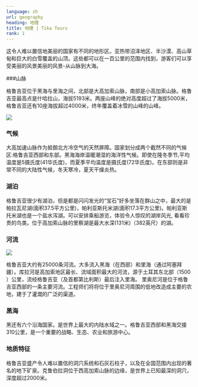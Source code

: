 ```yaml
---
language: zh
url: geography
heading: 地理
title: 地理 | Tika Tours
rank: 1
---
```

<div class="row content-row"><!-- 868 (1)-->

</div>

<div class="row content-row"><!-- 869 (2)-->
<div class="col-xs-12"><!-- 1191 -->

这令人难以置信地美丽的国家有不同的地形区。亚热带沼泽地区、半沙漠、高山草甸和巨大的白雪覆盖的山顶。这些都可以在一百公里的范围内找到，游客们可以享受美丽的风景美丽的风景-从山脉到大海。


</div>

</div>

<div class="row content-row"><!-- 870 (3)-->
<div class="col-xs-12 col-sm-6 col-md-6"><!-- 1192 -->

###山脉


格鲁吉亚位于黑海与里海之间，北部是大高加索山脉，南部是小高加索山脉。格鲁吉亚最高点是什哈拉山，海拔5193米。两座山峰的绝对高度超过了海拔5000米，格鲁吉亚还有10座海拔超过4000米，终年覆盖着冰雪的山峰的山峰。


![](/library/content/img22.jpg)

### 气候


大高加速山脉作为抵御北方冷空气的天然屏障。国家划分成两个截然不同的气候区:格鲁吉亚西部和东部。黑海海岸温暖潮湿的海洋性气候。即使在隆冬季节,平均温度是5摄氏度(41华氏度)，而夏季平均温度是摄氏度(72华氏度)。在东部则是非常不同的大陆性气候，冬天寒冷，夏天干燥炎热。



### 湖泊

格鲁吉亚很少有湖泊，但是都是闪闪发光的“宝石”好多坐落在群山之中，最大的是帕拉瓦尼湖(面积37.5平方公里)，帕利亚斯托米湖(面积17.3平方公里)。帕利亚斯托米湖也是一个盐水泻湖。可以安排乘船游览，体验令人惊叹的湖岸风光, 看看珍贵的鸟类。位于高加索山脉的里察湖是最大水深(131米)（382英尺）的湖。



</div>

<div class="col-xs-12 col-sm-6 col-md-6"><!-- 1193 -->

### 河流


![](/library/content/img23.jpg)

格鲁吉亚大约有25000条河流。大多流入黑海（在西部）和里海（通过阿塞拜疆）。库拉河是高加索地区最长、流域面积最大的河流，源于土耳其东北部（1500 ）公里，流经格鲁吉亚（及首都第比利斯）最后注入里海。
里奥尼河是位于格鲁吉亚西部的一条主要河流。工程师们将将位于里奥尼河周围的低地改造成主要的农地，建于了灌溉的广泛的渠道。

### 黑海


黑还有六个沿海国家。是世界上最大的内陆水域之一。格鲁吉亚西部和黑海交接310公里，是一个重要的战略、生态、农业和旅游中心。


### 地质特征



格鲁吉亚盛产令人难以置信的洞穴系统和石灰石柱子，以及在全国范围内出现的著名的地下矿泉。克鲁伯拉洞位于西高加索山脉的边缘，是世界上已知最深的洞穴，深度超过2000米。
</div>

</div>

